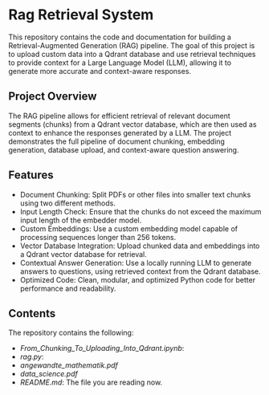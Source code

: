 # Rag Retrieval System
This repository contains the code and documentation for building a Retrieval-Augmented Generation (RAG) pipeline. The goal of this project is to upload custom data into a Qdrant database and use retrieval techniques to provide context for a Large Language Model (LLM), allowing it to generate more accurate and context-aware responses.

## Project Overview
The RAG pipeline allows for efficient retrieval of relevant document segments (chunks) from a Qdrant vector database, which are then used as context to enhance the responses generated by a LLM. The project demonstrates the full pipeline of document chunking, embedding generation, database upload, and context-aware question answering.

## Features
- Document Chunking: Split PDFs or other files into smaller text chunks using two different methods.
- Input Length Check: Ensure that the chunks do not exceed the maximum input length of the embedder model.
- Custom Embeddings: Use a custom embedding model capable of processing sequences longer than 256 tokens.
- Vector Database Integration: Upload chunked data and embeddings into a Qdrant vector database for retrieval.
- Contextual Answer Generation: Use a locally running LLM to generate answers to questions, using retrieved context from the Qdrant database.
- Optimized Code: Clean, modular, and optimized Python code for better performance and readability.

## Contents
The repository contains the following:

- _From_Chunking_To_Uploading_Into_Qdrant.ipynb_: 
- _rag.py_:
- _angewandte_mathematik.pdf_
- _data_science.pdf_
- _README.md_: The file you are reading now.
